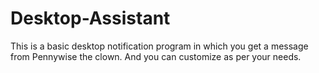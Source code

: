 # Desktop-Assistant
This is a basic desktop notification program in which you get a message from Pennywise the clown. And you can customize as per your needs.
